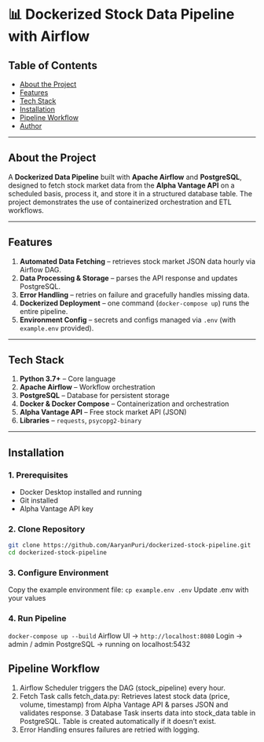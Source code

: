 # 📊 Dockerized Stock Data Pipeline with Airflow

## Table of Contents
- [About the Project](#about-the-project)
- [Features](#features)
- [Tech Stack](#tech-stack)
- [Installation](#installation)
- [Pipeline Workflow](#pipeline-workflow)
- [Author](#author-)

---

## About the Project
A **Dockerized Data Pipeline** built with **Apache Airflow** and **PostgreSQL**, designed to fetch stock market data from the **Alpha Vantage API** on a scheduled basis, process it, and store it in a structured database table. The project demonstrates the use of containerized orchestration and ETL workflows.

---

## Features
1. **Automated Data Fetching** – retrieves stock market JSON data hourly via Airflow DAG.  
2. **Data Processing & Storage** – parses the API response and updates PostgreSQL.  
3. **Error Handling** – retries on failure and gracefully handles missing data.  
4. **Dockerized Deployment** – one command (`docker-compose up`) runs the entire pipeline.  
5. **Environment Config** – secrets and configs managed via `.env` (with `example.env` provided).  

---

## Tech Stack
1. **Python 3.7+** – Core language  
2. **Apache Airflow** – Workflow orchestration  
3. **PostgreSQL** – Database for persistent storage  
4. **Docker & Docker Compose** – Containerization and orchestration  
5. **Alpha Vantage API** – Free stock market API (JSON)  
6. **Libraries** – `requests`, `psycopg2-binary`

---

## Installation

### 1. Prerequisites
- Docker Desktop installed and running  
- Git installed  
- Alpha Vantage API key  

### 2. Clone Repository
```bash
git clone https://github.com/AaryanPuri/dockerized-stock-pipeline.git
cd dockerized-stock-pipeline
```

### 3. Configure Environment
Copy the example environment file: `cp example.env .env`
Update .env with your values

### 4. Run Pipeline
`docker-compose up --build`
Airflow UI → `http://localhost:8080`
Login → admin / admin
PostgreSQL → running on localhost:5432

## Pipeline Workflow
1. Airflow Scheduler triggers the DAG (stock_pipeline) every hour.
2. Fetch Task calls fetch_data.py: Retrieves latest stock data (price, volume, timestamp) from Alpha Vantage API & parses JSON and validates response.
3 Database Task inserts data into stock_data table in PostgreSQL. Table is created automatically if it doesn’t exist.
4. Error Handling ensures failures are retried with logging.
